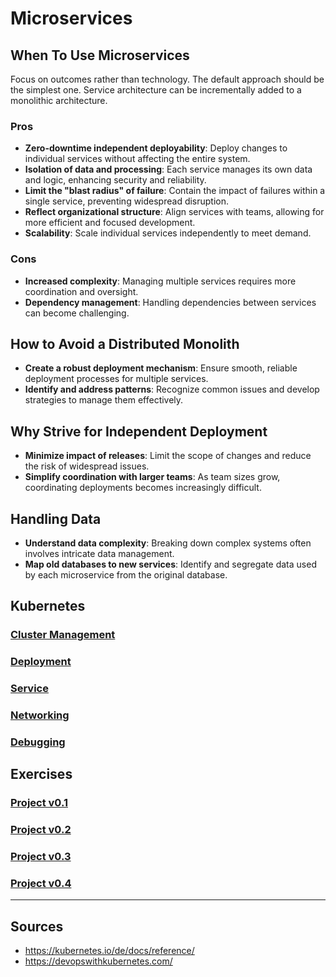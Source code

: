 # Microservices

## When To Use Microservices

Focus on outcomes rather than technology. The default approach should be the simplest one. Service architecture can be incrementally added to a monolithic architecture.

### Pros

- **Zero-downtime independent deployability**: Deploy changes to individual services without affecting the entire system.
- **Isolation of data and processing**: Each service manages its own data and logic, enhancing security and reliability.
- **Limit the "blast radius" of failure**: Contain the impact of failures within a single service, preventing widespread disruption.
- **Reflect organizational structure**: Align services with teams, allowing for more efficient and focused development.
- **Scalability**: Scale individual services independently to meet demand.

### Cons

- **Increased complexity**: Managing multiple services requires more coordination and oversight.
- **Dependency management**: Handling dependencies between services can become challenging.

## How to Avoid a Distributed Monolith

- **Create a robust deployment mechanism**: Ensure smooth, reliable deployment processes for multiple services.
- **Identify and address patterns**: Recognize common issues and develop strategies to manage them effectively.

## Why Strive for Independent Deployment

- **Minimize impact of releases**: Limit the scope of changes and reduce the risk of widespread issues.
- **Simplify coordination with larger teams**: As team sizes grow, coordinating deployments becomes increasingly difficult.

## Handling Data

- **Understand data complexity**: Breaking down complex systems often involves intricate data management.
- **Map old databases to new services**: Identify and segregate data used by each microservice from the original database.

## Kubernetes

### [Cluster Management](notes/ClusterManagement.md)

### [Deployment](notes/Deployment.md)

### [Service](notes/Service.md)

### [Networking](notes/Networking.md)

### [Debugging](notes/Debugging.md)


## Exercises

### [Project v0.1](exercises/Project%20v0.1/)

### [Project v0.2](exercises/Project%20v0.2/)

### [Project v0.3](exercises/Project%20v0.3/)

### [Project v0.4](exercises/Project%20v0.4/)

---

## Sources

- <https://kubernetes.io/de/docs/reference/>
- <https://devopswithkubernetes.com/>